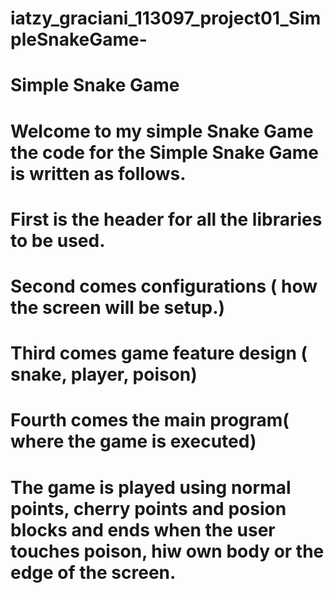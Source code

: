 # iatzy_graciani_113097_project01_SimpleSnakeGame-
# Simple Snake Game
# Welcome to my simple Snake Game the code for the Simple Snake Game is written as follows.
# First is the header for all the libraries to be used.
# Second comes configurations ( how the screen will be setup.)
# Third comes game feature design ( snake, player, poison)
# Fourth comes the main program( where the game is executed) 
# The game is played using normal points, cherry points and posion blocks and ends when the user touches poison, hiw own body or the edge of the screen.

